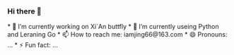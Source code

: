 ### Hi there 👋

<!--
**iamjing66/iamjing66** is a ✨ _special_ ✨ repository because its `README.md` (this file) appears on your GitHub profile.
--!>


* 🔭 I’m currently working on Xi`An buttfly
* 🌱 I’m currently useing Python and Leraning Go
* 📫 How to reach me: iamjing66@163.com
* 😄 Pronouns: ...
* ⚡ Fun fact: ...
